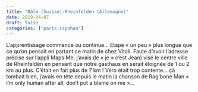 ```yaml
---
title: "Bâle (Suisse)-Rheinfelden (Allemagne)"
date: 2019-04-07
draft: false
categories: ["paris-ispahan"]
---
```


L’apprentissage commence ou continue… Etape « un peu » plus longue que ce qu’on pensait en partant ce matin de chez Vitali. Faute d’avoir l’adresse précise sur l’appli Maps Me, j’avais (le « je » c’est Jean) visé le centre ville de Rheinfelden en pensant que notre gasthaus en serait éloignée de 1 ou 2 km au plus. C’était en fait plus de 7 km ! Véro était trop contente… çà tombait bien, j’avais en tête depuis le matin la chanson de Rag’bone Man « I’m only human after all, don’t put a blame on me »…
